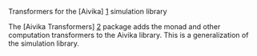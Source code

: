 Transformers for the [Aivika] [1] simulation library

The [Aivika Transformers] [2] package adds the monad and other computation transformers to 
the Aivika library. This is a generalization of the simulation library.

[1]: http://hackage.haskell.org/package/aivika  "Aivika"
[2]: http://hackage.haskell.org/package/aivika-transformers  "Aivika Transformers"